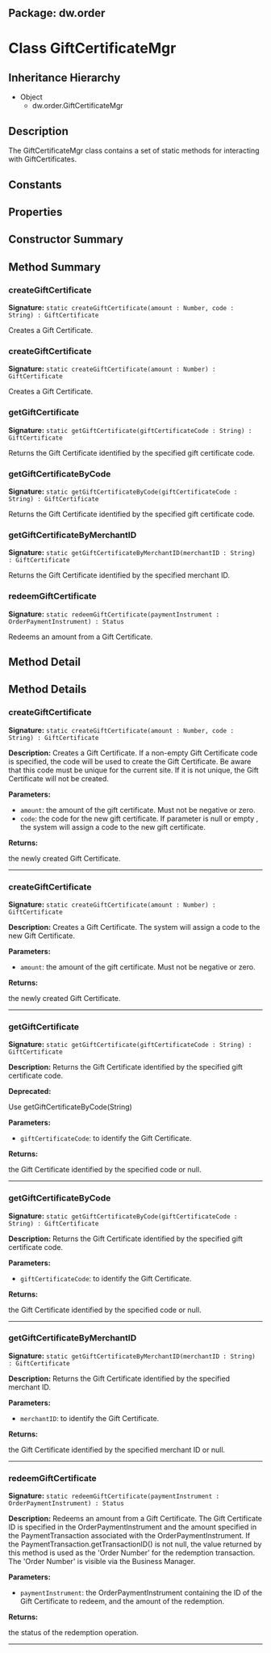## Package: dw.order

# Class GiftCertificateMgr

## Inheritance Hierarchy

- Object
  - dw.order.GiftCertificateMgr

## Description

The GiftCertificateMgr class contains a set of static methods for interacting with GiftCertificates.

## Constants

## Properties

## Constructor Summary

## Method Summary

### createGiftCertificate

**Signature:** `static createGiftCertificate(amount : Number, code : String) : GiftCertificate`

Creates a Gift Certificate.

### createGiftCertificate

**Signature:** `static createGiftCertificate(amount : Number) : GiftCertificate`

Creates a Gift Certificate.

### getGiftCertificate

**Signature:** `static getGiftCertificate(giftCertificateCode : String) : GiftCertificate`

Returns the Gift Certificate identified by the specified gift certificate code.

### getGiftCertificateByCode

**Signature:** `static getGiftCertificateByCode(giftCertificateCode : String) : GiftCertificate`

Returns the Gift Certificate identified by the specified gift certificate code.

### getGiftCertificateByMerchantID

**Signature:** `static getGiftCertificateByMerchantID(merchantID : String) : GiftCertificate`

Returns the Gift Certificate identified by the specified merchant ID.

### redeemGiftCertificate

**Signature:** `static redeemGiftCertificate(paymentInstrument : OrderPaymentInstrument) : Status`

Redeems an amount from a Gift Certificate.

## Method Detail

## Method Details

### createGiftCertificate

**Signature:** `static createGiftCertificate(amount : Number, code : String) : GiftCertificate`

**Description:** Creates a Gift Certificate. If a non-empty Gift Certificate code is specified, the code will be used to create the Gift Certificate. Be aware that this code must be unique for the current site. If it is not unique, the Gift Certificate will not be created.

**Parameters:**

- `amount`: the amount of the gift certificate. Must not be negative or zero.
- `code`: the code for the new gift certificate. If parameter is null or empty , the system will assign a code to the new gift certificate.

**Returns:**

the newly created Gift Certificate.

---

### createGiftCertificate

**Signature:** `static createGiftCertificate(amount : Number) : GiftCertificate`

**Description:** Creates a Gift Certificate. The system will assign a code to the new Gift Certificate.

**Parameters:**

- `amount`: the amount of the gift certificate. Must not be negative or zero.

**Returns:**

the newly created Gift Certificate.

---

### getGiftCertificate

**Signature:** `static getGiftCertificate(giftCertificateCode : String) : GiftCertificate`

**Description:** Returns the Gift Certificate identified by the specified gift certificate code.

**Deprecated:**

Use getGiftCertificateByCode(String)

**Parameters:**

- `giftCertificateCode`: to identify the Gift Certificate.

**Returns:**

the Gift Certificate identified by the specified code or null.

---

### getGiftCertificateByCode

**Signature:** `static getGiftCertificateByCode(giftCertificateCode : String) : GiftCertificate`

**Description:** Returns the Gift Certificate identified by the specified gift certificate code.

**Parameters:**

- `giftCertificateCode`: to identify the Gift Certificate.

**Returns:**

the Gift Certificate identified by the specified code or null.

---

### getGiftCertificateByMerchantID

**Signature:** `static getGiftCertificateByMerchantID(merchantID : String) : GiftCertificate`

**Description:** Returns the Gift Certificate identified by the specified merchant ID.

**Parameters:**

- `merchantID`: to identify the Gift Certificate.

**Returns:**

the Gift Certificate identified by the specified merchant ID or null.

---

### redeemGiftCertificate

**Signature:** `static redeemGiftCertificate(paymentInstrument : OrderPaymentInstrument) : Status`

**Description:** Redeems an amount from a Gift Certificate. The Gift Certificate ID is specified in the OrderPaymentInstrument and the amount specified in the PaymentTransaction associated with the OrderPaymentInstrument. If the PaymentTransaction.getTransactionID() is not null, the value returned by this method is used as the 'Order Number' for the redemption transaction. The 'Order Number' is visible via the Business Manager.

**Parameters:**

- `paymentInstrument`: the OrderPaymentInstrument containing the ID of the Gift Certificate to redeem, and the amount of the redemption.

**Returns:**

the status of the redemption operation.

---